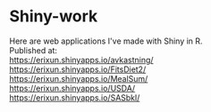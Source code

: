 # Shiny-work
Here are web applications I've made with Shiny in R.  
Published at:  
https://erixun.shinyapps.io/avkastning/  
https://erixun.shinyapps.io/FitsDiet2/  
https://erixun.shinyapps.io/MealSum/  
https://erixun.shinyapps.io/USDA/  
https://erixun.shinyapps.io/SASbkl/  
